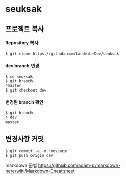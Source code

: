 # seuksak


## 프로젝트 복사

#### Repository 복사
```
$ git clone https://github.com/LandvibeDev/seuksak
```
#### dev branch 변경
```
$ cd seuksak
$ git branch
*master
$ git checkout dev
```
#### 변경된 branch 확인
```
$ git branch
* dev
master
```

## 변경사항 커밋
```
$ git commit -a -m 'message'
$ git push origin dev
```


markdown 문법
https://github.com/adam-p/markdown-here/wiki/Markdown-Cheatsheet
